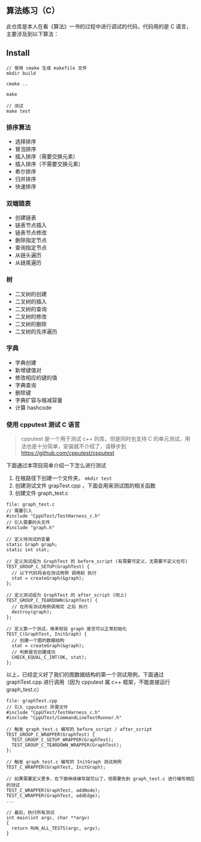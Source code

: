 ## 算法练习（C）

此仓库是本人在看《算法》一书的过程中进行调试的代码，代码用的是 C 语言，主要涉及到以下算法：

## Install
```
// 使用 cmake 生成 makefile 文件
mkdir build

cmake ..

make

// 测试
make test
```

### 排序算法
+ 选择排序
+ 冒泡排序
+ 插入排序（需要交换元素）
+ 插入排序（不需要交换元素）
+ 希尔排序
+ 归并排序
+ 快速排序

### 双端链表
+ 创建链表
+ 链表节点插入
+ 链表节点修改
+ 删除指定节点
+ 查询指定节点
+ 从链头遍历
+ 从链尾遍历

### 树
+ 二叉树的创建
+ 二叉树的插入
+ 二叉树的查询
+ 二叉树的修改
+ 二叉树的删除
+ 二叉树的先序遍历

### 字典
+ 字典创建
+ 新增键值对
+ 修改相应的键的值
+ 字典查询
+ 删除键
+ 字典扩容与缩减容量
+ 计算 hashcode


### 使用 cpputest 测试 C 语言
> cpputest 是一个用于测试 c++ 的库，但是同时也支持 C 的单元测试，用法也是十分简单，安装就不介绍了，请移步到 https://github.com/cpputest/cpputest

下面通过本项目简单介绍一下怎么进行测试

1. 在根路径下创建一个文件夹， `mkdir test`
2. 创建测试文件 grapTest.cpp ，下面会用来测试图的相关函数
3. 创建文件 graph_test.c 
```
file: graph_test.c
// 需要引入
#include "CppUTest/TestHarness_c.h"
// 引入需要的头文件
#include "graph.h"

// 定义待测试的变量
static Graph graph;
static int stat;

// 定义测试组为 GraphTest 的 before_script (有需要可定义，无需要不定义也可)
TEST_GROUP_C_SETUP(GraphTest) {
  // 以下代码将会在测试用例 调用前 执行
  stat = createGraph(&graph);
};

// 定义测试组为 GraphTest 的 after_script (同上)
TEST_GROUP_C_TEARDOWN(GraphTest) {
  // 在所有测试用例调用完 之后 执行
  destroy(graph);
};

// 定义第一个测试，用来校验 graph 是否可以正常初始化
TEST_C(GraphTest, InitGraph) {
  // 创建一个图的数据结构
  stat = createGraph(&graph);
  // 判断是否创建成功
  CHECK_EQUAL_C_INT(OK, stat);
};
```

以上，已经定义好了我们的图数据结构的第一个测试用例，下面通过 graphTest.cpp 进行调用（因为 cpputest 属 c++ 框架，不能直接运行 graph_test.c）

```
file: graphTest.cpp
// 引入 cpputest 所需文件
#include "CppUTest/TestHarness_c.h"
#include "CppUTest/CommandLineTestRunner.h"

// 触发 graph_test.c 编写的 before_script / after_script
TEST_GROUP_C_WRAPPER(GraphTest) {
  TEST_GROUP_C_SETUP_WRAPPER(GraphTest);
  TEST_GROUP_C_TEARDOWN_WRAPPER(GraphTest);
};

// 触发 graph_test.c 编写的 InitGraph 测试用例
TEST_C_WRAPPER(GraphTest, InitGraph);

// 如果需要定义更多，在下面继续编写就可以了，但需要先到 graph_test.c 进行编写相应的测试
TEST_C_WRAPPER(GraphTest, addNode);
TEST_C_WRAPPER(GraphTest, addEdge);
...

// 最后，执行所有测试
int main(int argc, char **argv)
{
  return RUN_ALL_TESTS(argc, argv);
}

```
